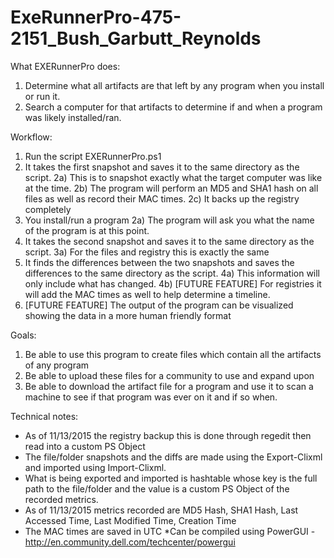 # ExeRunnerPro-475-2151_Bush_Garbutt_Reynolds


What EXERunnerPro does:

1) Determine what all artifacts are that left by any program when you install or run it. 
2) Search a computer for that artifacts to determine if and when a program was likely installed/ran.

Workflow:

1) Run the script EXERunnerPro.ps1
2) It takes the first snapshot and saves it to the same directory as the script.
  2a) This is to snapshot exactly what the target computer was like at the time.
  2b) The program will perform an MD5 and SHA1 hash on all files as well as record their MAC times.
  2c) It backs up the registry completely 
2) You install/run a program
  2a) The program will ask you what the name of the program is at this point.
3) It takes the second snapshot and saves it to the same directory as the script.
  3a) For the files and registry this is exactly the same
4) It finds the differences between the two snapshots and saves the differences to the same directory as the script.
  4a) This information will only include what has changed.
  4b) [FUTURE FEATURE] For registries it will add the MAC times as well to help determine a timeline.
5) [FUTURE FEATURE] The output of the program can be visualized showing the data in a more human friendly format

Goals:
1) Be able to use this program to create files which contain all the artifacts of any program
2) Be able to upload these files for a community to use and expand upon
3) Be able to download the artifact file for a program and use it to scan a machine to see if that program was ever on it and if so when.

Technical notes:
* As of 11/13/2015 the registry backup this is done through regedit then read into a custom PS Object
* The file/folder snapshots and the diffs are made using the Export-Clixml and imported using Import-Clixml.
* What is being exported and imported is hashtable whose key is the full path to the file/folder and the value is a custom PS Object of the recorded metrics. 
* As of 11/13/2015 metrics recorded are MD5 Hash, SHA1 Hash, Last Accessed Time, Last Modified Time, Creation Time
* The MAC times are saved in UTC
*Can be compiled using PowerGUI - http://en.community.dell.com/techcenter/powergui 
